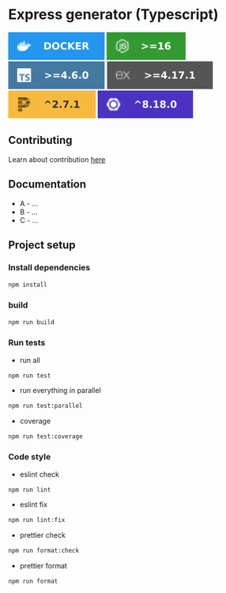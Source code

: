 # Express generator (Typescript)

![Docker](resources/logo/docker-2496ed.svg)
![Node](resources/logo/node_16.svg)
![Typescript](resources/logo/ts.svg)
![Express](resources/logo/express.svg)
![Prettier](resources/logo/prettier.svg)
![Eslint](resources/logo/eslint.svg)

## Contributing

Learn about contribution [here](https://github.com/magocod/ts_express/blob/main/CONTRIBUTING.md)

## Documentation

- A - ...
- B - ...
- C - ...

## Project setup

### Install dependencies

```bash
npm install
```

### build

```bash
npm run build
```

### Run tests

- run all
```bash
npm run test
```

- run everything in parallel
```bash
npm run test:parallel
```

- coverage
```bash
npm run test:coverage
```

### Code style

- eslint check
```bash
npm run lint
```

- eslint fix
```bash
npm run lint:fix
```

- prettier check
```bash
npm run format:check
```

- prettier format
```bash
npm run format
```

